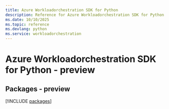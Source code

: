 ```yaml
---
title: Azure Workloadorchestration SDK for Python
description: Reference for Azure Workloadorchestration SDK for Python
ms.date: 10/10/2025
ms.topic: reference
ms.devlang: python
ms.service: workloadorchestration
---
```

# Azure Workloadorchestration SDK for Python - preview
## Packages - preview
[!INCLUDE [packages](workloadorchestration-index.md)]